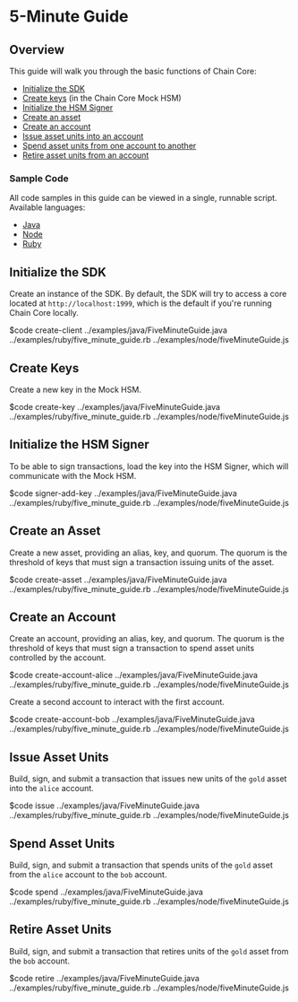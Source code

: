 # 5-Minute Guide

## Overview

This guide will walk you through the basic functions of Chain Core:

* [Initialize the SDK](#initialize-the-sdk)
* [Create keys](#create-keys) (in the Chain Core Mock HSM)
* [Initialize the HSM Signer](#initialize-the-hsm-signer)
* [Create an asset](#create-an-asset)
* [Create an account](#create-an-account)
* [Issue asset units into an account](#issue-asset-units)
* [Spend asset units from one account to another](#spend-asset-units)
* [Retire asset units from an account](#retire-asset-units)

### Sample Code

All code samples in this guide can be viewed in a single, runnable script. Available languages:

- [Java](../examples/java/FiveMinuteGuide.java)
- [Node](../examples/node/fiveMinuteGuide.js)
- [Ruby](../examples/ruby/five_minute_guide.rb)

## Initialize the SDK

Create an instance of the SDK. By default, the SDK will try to access a core located at `http://localhost:1999`, which is the default if you're running Chain Core locally.

$code create-client ../examples/java/FiveMinuteGuide.java ../examples/ruby/five_minute_guide.rb ../examples/node/fiveMinuteGuide.js

## Create Keys

Create a new key in the Mock HSM.

$code create-key ../examples/java/FiveMinuteGuide.java ../examples/ruby/five_minute_guide.rb ../examples/node/fiveMinuteGuide.js

## Initialize the HSM Signer

To be able to sign transactions, load the key into the HSM Signer, which will communicate with the Mock HSM.

$code signer-add-key ../examples/java/FiveMinuteGuide.java ../examples/ruby/five_minute_guide.rb ../examples/node/fiveMinuteGuide.js

## Create an Asset

Create a new asset, providing an alias, key, and quorum. The quorum is the threshold of keys that must sign a transaction issuing units of the asset.

$code create-asset ../examples/java/FiveMinuteGuide.java ../examples/ruby/five_minute_guide.rb ../examples/node/fiveMinuteGuide.js

## Create an Account

Create an account, providing an alias, key, and quorum. The quorum is the threshold of keys that must sign a transaction to spend asset units controlled by the account.

$code create-account-alice ../examples/java/FiveMinuteGuide.java ../examples/ruby/five_minute_guide.rb ../examples/node/fiveMinuteGuide.js

Create a second account to interact with the first account.

$code create-account-bob ../examples/java/FiveMinuteGuide.java ../examples/ruby/five_minute_guide.rb ../examples/node/fiveMinuteGuide.js

## Issue Asset Units

Build, sign, and submit a transaction that issues new units of the `gold` asset into the `alice` account.

$code issue ../examples/java/FiveMinuteGuide.java ../examples/ruby/five_minute_guide.rb ../examples/node/fiveMinuteGuide.js

## Spend Asset Units

Build, sign, and submit a transaction that spends units of the `gold` asset from the `alice` account to the `bob` account.

$code spend ../examples/java/FiveMinuteGuide.java ../examples/ruby/five_minute_guide.rb ../examples/node/fiveMinuteGuide.js

## Retire Asset Units

Build, sign, and submit a transaction that retires units of the `gold` asset from the `bob` account.

$code retire ../examples/java/FiveMinuteGuide.java ../examples/ruby/five_minute_guide.rb ../examples/node/fiveMinuteGuide.js
